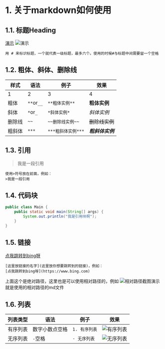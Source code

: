 # 1. 关于markdown如何使用

## 1.1. 标题Heading

[演示](./Header.md)
![演示](./asset/header.png)

    用 # 来标识标题，一个就代表一级标题，最多六个。使用的时候#与标题中间需要留一个空格

## 1.2. 粗体、斜体、删除线

| 样式   | 语法       | 例子               | 效果             |
| ------ | ---------- | ------------------ | ---------------- |
| 1      | 2          | 3                  | 4                |
| 粗体   | `**`or`__` | `**粗体实例**`     | **粗体实例**     |
| 斜体   | `*`or`_`   | `*斜体实例*`       | *斜体实例*       |
| 删除线 | `~~`       | `~~删除线实例~~`   | ~~删除线实例~~   |
| 粗斜体 | `***`      | `***粗斜体实例***` | ***粗斜体实例*** |

## 1.3. 引用

>我是一段引用

    使用>符号放在前面，例如：
    >我是一段引用

## 1.4. 代码块

```java
public class Main {
    public static void main(String[] args) {
        System.out.println("我是引用块啊");
    }
}
```

## 1.5. 链接

[点我跳转到bing呀](https://www.bing.com)

    [这里放链接的名字](这里放你想要跳转到的链接)，例如：
    [点我跳转到bing呀](https://www.bing.com)

上面这个是绝对路径，这里也是可以使用相对路径的，例如
![相对路径截图演示](./asset/relative-link.png)就是使用的相对路径的md文件

## 1.6. 列表

| 列表类型 | 语法           | 例子          | 效果                                |
| -------- | -------------- | ------------- | ----------------------------------- |
| 有序列表 | 数字小数点空格 | `1. 有序列表` | ![有序列表](./asset/youxuList.png) |
| 无序列表 | `-`空格        | `- 无序列表`  | ![无序列表](./asset/wuxuList.png)  |
